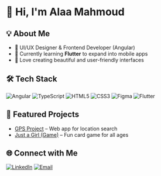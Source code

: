 # 👋 Hi, I'm Alaa Mahmoud  

## 💡 About Me
- 🎨 UI/UX Designer & Frontend Developer (Angular)  
- 📱 Currently learning **Flutter** to expand into mobile apps  
- 🌱 Love creating beautiful and user-friendly interfaces  

## 🛠 Tech Stack
![Angular](https://img.shields.io/badge/-Angular-DD0031?logo=angular&logoColor=white&style=flat)
![TypeScript](https://img.shields.io/badge/-TypeScript-3178C6?logo=typescript&logoColor=white&style=flat)
![HTML5](https://img.shields.io/badge/-HTML5-E34F26?logo=html5&logoColor=white&style=flat)
![CSS3](https://img.shields.io/badge/-CSS3-1572B6?logo=css3&logoColor=white&style=flat)
![Figma](https://img.shields.io/badge/-Figma-F24E1E?logo=figma&logoColor=white&style=flat)
![Flutter](https://img.shields.io/badge/-Flutter-02569B?logo=flutter&logoColor=white&style=flat)

## 🚀 Featured Projects
- [GPS Project](https://github.com/username/gps-project) – Web app for location search  
- [Just a Girl (Game)](https://github.com/username/just-a-girl) – Fun card game for all ages  

## 🌐 Connect with Me
[![LinkedIn](https://img.shields.io/badge/-LinkedIn-0A66C2?logo=linkedin&logoColor=white)](https://linkedin.com/in/alaa-mahmoud)
[![Email](https://img.shields.io/badge/-Email-D14836?logo=gmail&logoColor=white)](mailto:yourmail@gmail.com)
